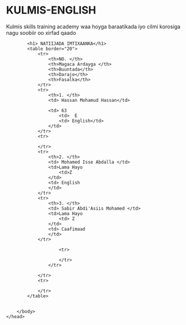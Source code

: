 # KULMIS-ENGLISH
Kulmis skills training academy waa hoyga baraatikada iyo cilmi korosiga nagu soobiir oo xirfad qaado
<!Doctype html>
<html>
    <title> Natiijo</title>
    <head>
        <link rel="stylesheet" href="english.css"/>
        <body>  
        
            <h1> NATIIJADA IMTIXAANKA</h1>
            <table border="20">
                <tr>
                    <th>NO. </th>
                    <th>Magaca Ardayga </th>
                    <th>Buuntada</th>
                    <th>Darajo</th>
                    <th>Fasalka</th>
                </tr>
                <tr>
                    <th>1. </th>
                    <td> Hassan Mohamud Hassan</td>
                   
                    <td> 63
                        <td>  E
                        <td> English</td>
                    </td>
                </tr>
                <tr>
                    
                </tr>
                <tr>
                    <th>2. </th>
                    <td> Mohamed Isse Abdalla </td>
                    <td>Lama Hayo  
                        <td>Z
                    </td> 
                    <td> English
                    </td>
                </tr>
                <tr>
                    <th>3. </th>
                    <td> Sabir Abdi'Asiis Mohamed </td>
                    <td>Lama Hayo 
                        <td> Z
                    </td>
                    <td> Caafimaad
                    </td>
                </tr>
                
                        <tr>
                            
                        </tr>
                    </tr>
                    
                </tr>
                <tr>
                    
                </tr>
            </table>
           
        
        </body>
    </head>
</html>
